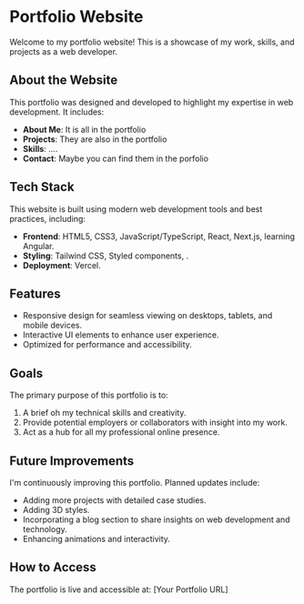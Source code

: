  # Portfolio Website

Welcome to my portfolio website! This is a showcase of my work, skills, and projects as a web developer.

## About the Website

This portfolio was designed and developed to highlight my expertise in web development. It includes:

- **About Me**: It is all in the portfolio
- **Projects**: They are also in the portfolio
- **Skills**: ....
- **Contact**: Maybe you can find them in the porfolio

## Tech Stack

This website is built using modern web development tools and best practices, including:

- **Frontend**: HTML5, CSS3, JavaScript/TypeScript, React, Next.js, learning Angular.
- **Styling**: Tailwind CSS, Styled components, .
- **Deployment**: Vercel.

## Features

- Responsive design for seamless viewing on desktops, tablets, and mobile devices.
- Interactive UI elements to enhance user experience.
- Optimized for performance and accessibility.

## Goals

The primary purpose of this portfolio is to:

1. A brief oh my technical skills and creativity.
2. Provide potential employers or collaborators with insight into my work.
3. Act as a hub for all my professional online presence.

## Future Improvements

I'm continuously improving this portfolio. Planned updates include:

- Adding more projects with detailed case studies.
- Adding 3D styles.
- Incorporating a blog section to share insights on web development and technology.
- Enhancing animations and interactivity.

## How to Access

The portfolio is live and accessible at: [Your Portfolio URL]



